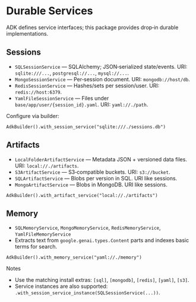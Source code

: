 # Durable Services

ADK defines service interfaces; this package provides drop‑in durable implementations.

## Sessions

- `SQLSessionService` — SQLAlchemy; JSON‑serialized state/events. URI: `sqlite:///...`, `postgresql://...`, `mysql://...`.
- `MongoSessionService` — Per‑session document. URI: `mongodb://host/db`.
- `RedisSessionService` — Hashes/sets per session/user. URI: `redis://host:6379`.
- `YamlFileSessionService` — Files under `base/app/user/{session_id}.yaml`. URI: `yaml://./path`.

Configure via builder:

```
AdkBuilder().with_session_service("sqlite:///./sessions.db")
```

## Artifacts

- `LocalFolderArtifactService` — Metadata JSON + versioned data files. URI: `local://./artifacts`.
- `S3ArtifactService` — S3‑compatible buckets. URI: `s3://bucket`.
- `SQLArtifactService` — Blobs per version in SQL. URI like sessions.
- `MongoArtifactService` — Blobs in MongoDB. URI like sessions.

```
AdkBuilder().with_artifact_service("local://./artifacts")
```

## Memory

- `SQLMemoryService`, `MongoMemoryService`, `RedisMemoryService`, `YamlFileMemoryService`
- Extracts text from `google.genai.types.Content` parts and indexes basic terms for search.

```
AdkBuilder().with_memory_service("yaml://./memory")
```

Notes

- Use the matching install extras: `[sql]`, `[mongodb]`, `[redis]`, `[yaml]`, `[s3]`.
- Service instances are also supported: `.with_session_service_instance(SQLSessionService(...))`.
